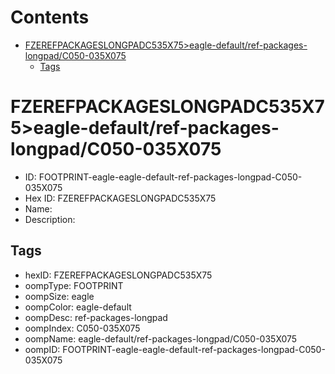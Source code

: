 



Contents
========

* [FZEREFPACKAGESLONGPADC535X75>eagle-default/ref-packages-longpad/C050-035X075](#fzerefpackageslongpadc535x75eagle-defaultref-packages-longpadc050-035x075)
	* [Tags](#tags)

# FZEREFPACKAGESLONGPADC535X75>eagle-default/ref-packages-longpad/C050-035X075

- ID: FOOTPRINT-eagle-eagle-default-ref-packages-longpad-C050-035X075
- Hex ID: FZEREFPACKAGESLONGPADC535X75
- Name: 
- Description: 

## Tags

- hexID: FZEREFPACKAGESLONGPADC535X75
- oompType: FOOTPRINT
- oompSize: eagle
- oompColor: eagle-default
- oompDesc: ref-packages-longpad
- oompIndex: C050-035X075
- oompName: eagle-default/ref-packages-longpad/C050-035X075
- oompID: FOOTPRINT-eagle-eagle-default-ref-packages-longpad-C050-035X075
